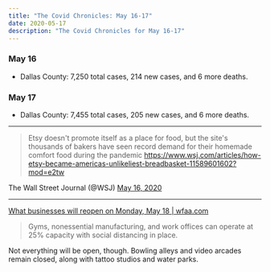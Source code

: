 ```yaml
---
title: "The Covid Chronicles: May 16-17"
date: 2020-05-17
description: "The Covid Chronicles for May 16-17"
---
```


### May 16

- Dallas County: 7,250 total cases, 214 new cases, and 6 more deaths.

### May 17

- Dallas County: 7,455 total cases, 205 new cases, and 6 more deaths.

- - -

> Etsy doesn't promote itself as a place for food, but the site's thousands of bakers have seen record demand for their homemade comfort food during the pandemic  https://www.wsj.com/articles/how-etsy-became-americas-unlikeliest-breadbasket-11589601602?mod=e2tw

The Wall Street Journal (@WSJ) [May 16, 2020](https://twitter.com/WSJ/status/1261541916669358086)

- - -

[What businesses will reopen on Monday, May 18 | wfaa.com](https://www.wfaa.com/article/news/health/coronavirus/what-will-reopen-in-texas-on-monday/287-8ed0a67b-d5ef-4b00-bb3d-0b9b4133c544)

> Gyms, nonessential manufacturing, and work offices can operate at 25% capacity with social distancing in place.

Not everything will be open, though. Bowling alleys and video arcades remain closed, along with tattoo studios and water parks.